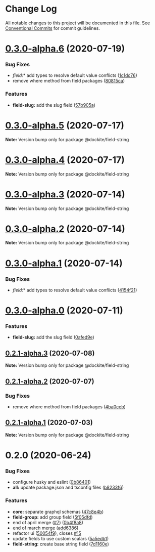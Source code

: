 # Change Log

All notable changes to this project will be documented in this file.
See [Conventional Commits](https://conventionalcommits.org) for commit guidelines.

# [0.3.0-alpha.6](https://github.com/dockite/dockite/compare/@dockite/field-string@0.2.0...@dockite/field-string@0.3.0-alpha.6) (2020-07-19)


### Bug Fixes

* **field*:** add types to resolve default value conflicts ([1c1dc76](https://github.com/dockite/dockite/commit/1c1dc76c3d1ec5b503b53192dd0ef32a5aacaf30))
* remove where method from field packages ([80815ca](https://github.com/dockite/dockite/commit/80815caeddf977c6e061ec4d0cc4805f5cd5d87a))


### Features

* **field-slug:** add the slug field ([57b905a](https://github.com/dockite/dockite/commit/57b905af68ddd29b447294026594ff3fcc43c0e0))





# [0.3.0-alpha.5](https://github.com/dockite/dockite/compare/@dockite/field-string@0.3.0-alpha.4...@dockite/field-string@0.3.0-alpha.5) (2020-07-17)

**Note:** Version bump only for package @dockite/field-string





# [0.3.0-alpha.4](https://github.com/dockite/dockite/compare/@dockite/field-string@0.3.0-alpha.3...@dockite/field-string@0.3.0-alpha.4) (2020-07-17)

**Note:** Version bump only for package @dockite/field-string





# [0.3.0-alpha.3](https://github.com/dockite/dockite/compare/@dockite/field-string@0.3.0-alpha.2...@dockite/field-string@0.3.0-alpha.3) (2020-07-14)

**Note:** Version bump only for package @dockite/field-string





# [0.3.0-alpha.2](https://github.com/dockite/dockite/compare/@dockite/field-string@0.3.0-alpha.1...@dockite/field-string@0.3.0-alpha.2) (2020-07-14)

**Note:** Version bump only for package @dockite/field-string





# [0.3.0-alpha.1](https://github.com/dockite/dockite/compare/@dockite/field-string@0.3.0-alpha.0...@dockite/field-string@0.3.0-alpha.1) (2020-07-14)


### Bug Fixes

* **field*:** add types to resolve default value conflicts ([4154f21](https://github.com/dockite/dockite/commit/4154f213f0397aa133b385002cb64f97fd5a1da4))





# [0.3.0-alpha.0](https://github.com/dockite/dockite/compare/@dockite/field-string@0.2.1-alpha.3...@dockite/field-string@0.3.0-alpha.0) (2020-07-11)


### Features

* **field-slug:** add the slug field ([0afed9e](https://github.com/dockite/dockite/commit/0afed9eb6294308960598c02de1dd985da6ab66d))





## [0.2.1-alpha.3](https://github.com/dockite/dockite/compare/@dockite/field-string@0.2.1-alpha.2...@dockite/field-string@0.2.1-alpha.3) (2020-07-08)

**Note:** Version bump only for package @dockite/field-string





## [0.2.1-alpha.2](https://github.com/dockite/dockite/compare/@dockite/field-string@0.2.0...@dockite/field-string@0.2.1-alpha.2) (2020-07-07)


### Bug Fixes

* remove where method from field packages ([4ba0ceb](https://github.com/dockite/dockite/commit/4ba0ceb0a97b4704a0be3d9637d6782bc5c4bc62))





## [0.2.1-alpha.1](https://github.com/dockite/dockite/compare/@dockite/field-string@0.2.0...@dockite/field-string@0.2.1-alpha.1) (2020-07-03)

**Note:** Version bump only for package @dockite/field-string





# 0.2.0 (2020-06-24)


### Bug Fixes

* configure husky and eslint ([0b86401](https://github.com/dockite/dockite/commit/0b86401a255fc55f1a051eebde8bf014f9dd7d23))
* **all:** update package.json and tsconfig files ([b8233f6](https://github.com/dockite/dockite/commit/b8233f6a93885dd9adbd835a77c86c745a1f417f))


### Features

* **core:** separate graphql schemas ([47c8e4b](https://github.com/dockite/dockite/commit/47c8e4bd6c30460d8d5f3c59311fee39f122a299))
* **field-group:** add group field ([5f05dfd](https://github.com/dockite/dockite/commit/5f05dfda7a00a5193d4cdd322b929d3cd27d95ac))
* end of april merge  ([#7](https://github.com/dockite/dockite/issues/7)) ([0b4f8a8](https://github.com/dockite/dockite/commit/0b4f8a8ebd6da6118eee6e219817d7c85d611200))
* end of march merge ([add6386](https://github.com/dockite/dockite/commit/add6386a91a2e7368ae8b5b623eb48a74e2e3312))
* refactor ui ([50054f9](https://github.com/dockite/dockite/commit/50054f980c990822e7e6ceffe05d0799f2e5dcd5)), closes [#15](https://github.com/dockite/dockite/issues/15)
* update fields to use custom scalars ([5a5edb1](https://github.com/dockite/dockite/commit/5a5edb1a165dfbc7d7b2858887c8c0e7f452bdb3))
* **field-string:** create base string field ([7d1160e](https://github.com/dockite/dockite/commit/7d1160e738a93b68df53b5aa389c44f139ea1434))
